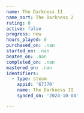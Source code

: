 ```yaml
---
name: The Darkness II
name_sort: The Darkness 2
rating: 0
active: false
progress: new
hours_played: 0
purchased_on: .nan
started_on: .nan
beaten_on: .nan
completed_on: .nan
mastered_on: .nan
identifiers:
  - type: steam
    appid: '67370'
    name: The Darkness II
    synced_on: '2024-10-04'

---
```

